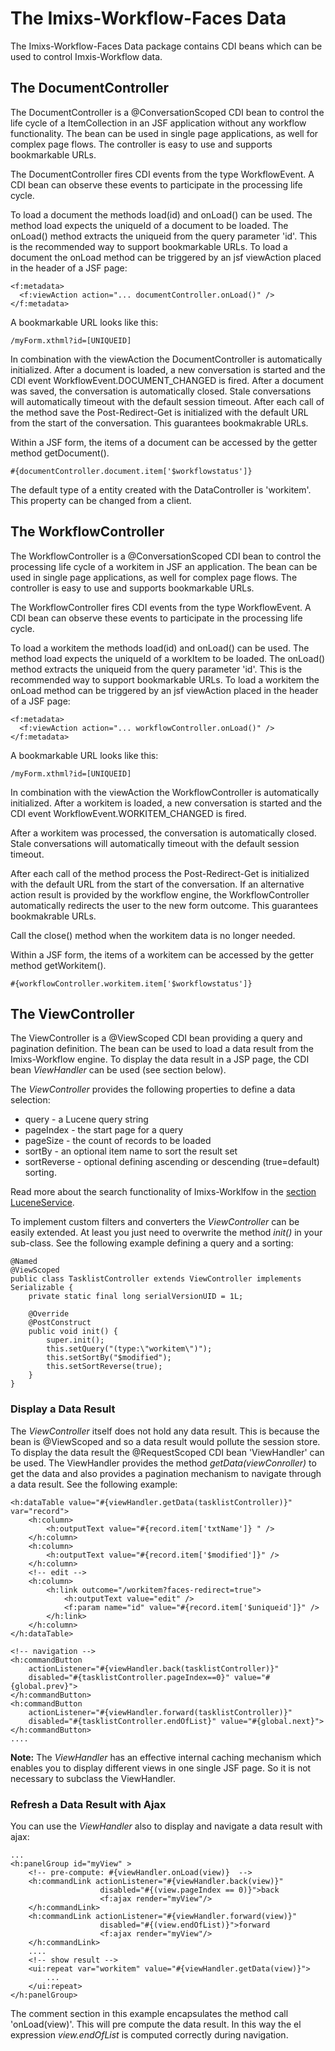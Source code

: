 # The Imixs-Workflow-Faces Data

The  Imixs-Workflow-Faces Data package contains CDI beans which can be used to control Imxis-Workflow data.

## The DocumentController


The DocumentController is a @ConversationScoped CDI bean to control the life cycle of a ItemCollection in an JSF application without any workflow  functionality. The bean can be used in single page applications, as well for complex page flows. The controller is easy to use and supports bookmarkable  URLs.
 
The DocumentController fires CDI events from the type WorkflowEvent. A CDI  bean can observe these events to participate in the processing life cycle.
 
To load a document the methods load(id) and onLoad() can be used. The method load expects the uniqueId of a document to be loaded. The onLoad() method  extracts the uniqueid from the query parameter 'id'. This is the recommended  way to support bookmarkable URLs. To load a document the onLoad method can be  triggered by an jsf viewAction placed in the header of a JSF page:
  
	<f:metadata>
      <f:viewAction action="... documentController.onLoad()" />
    </f:metadata>
 
A bookmarkable URL looks like this:

	/myForm.xthml?id=[UNIQUEID] 
 
In combination with the viewAction the DocumentController is automatically  initialized. After a document is loaded, a new conversation is started and the CDI event  WorkflowEvent.DOCUMENT_CHANGED is fired. After a document was saved, the conversation is automatically closed. Stale conversations will automatically timeout with the default session timeout. After each call of the method save the Post-Redirect-Get is initialized with the default URL from the start of the conversation. This guarantees
 bookmakrable URLs.

Within a JSF form, the items of a document can be accessed by the getter  method getDocument().
 
    #{documentController.document.item['$workflowstatus']}
 
The default type of a entity created with the DataController is 'workitem'. This property can be changed from a client.

 
## The WorkflowController

The WorkflowController is a @ConversationScoped CDI bean to control the processing life cycle of a workitem in JSF an application. The bean can be used in single page applications, as well for complex page flows. The controller is easy to use and supports bookmarkable URLs.

The WorkflowController fires CDI events from the type WorkflowEvent. A CDI bean can observe these events to participate in the processing life cycle.

To load a workitem the methods load(id) and onLoad() can be used. The method load expects the uniqueId of a workItem to be loaded. The onLoad() method extracts the uniqueid from the query parameter 'id'. This is the recommended way to support bookmarkable URLs. To load a workitem the onLoad method can be triggered by an jsf viewAction placed in the header of a JSF page:

	<f:metadata>
      <f:viewAction action="... workflowController.onLoad()" />
    </f:metadata>
 
A bookmarkable URL looks like this:

	/myForm.xthml?id=[UNIQUEID] 
	
In combination with the viewAction the WorkflowController is automatically initialized. After a workitem is loaded, a new conversation is started and the CDI event WorkflowEvent.WORKITEM_CHANGED is fired.
 
After a workitem was processed, the conversation is automatically closed. Stale conversations will automatically timeout with the default session timeout.

After each call of the method process the Post-Redirect-Get is initialized with the default URL from the start of the conversation. If an alternative action result is provided by the workflow engine, the WorkflowController automatically redirects the user to the new form outcome. This guarantees bookmakrable URLs.

Call the close() method when the workitem data is no longer needed.

Within a JSF form, the items of a workitem can be accessed by the getter method getWorkitem().

	#{workflowController.workitem.item['$workflowstatus']}

## The ViewController

The ViewController is a @ViewScoped CDI bean providing a query and pagination definition. The bean can be used to load a data result from the Imixs-Workflow engine. To display the data result in a JSP page, the CDI bean _ViewHandler_ can be used (see section below). 

The _ViewController_ provides the following properties to define a data selection:

 * query - a Lucene query string
 * pageIndex - the start page for a query
 * pageSize - the count of records to be loaded
 * sortBy - an optional item name to sort the result set
 * sortReverse - optional defining ascending or descending (true=default) sorting. 

Read more about the search functionality of Imixs-Worklfow in the [section LuceneService](../engine/luceneservice.html). 

To implement custom filters and converters the _ViewController_ can be easily extended. At least you just need to overwrite the method _init()_ in your sub-class. See the following example defining a query and a sorting:

	@Named
	@ViewScoped
	public class TasklistController extends ViewController implements Serializable {
		private static final long serialVersionUID = 1L;

		@Override
		@PostConstruct
		public void init() {
			super.init();
			this.setQuery("(type:\"workitem\")");
			this.setSortBy("$modified");
			this.setSortReverse(true);
		}
	}


### Display a Data Result

The _ViewController_ itself does not hold any data result. This is because the bean is @ViewScoped and so a data result would pollute the session store. 
To display the data result the @RequestScoped CDI bean 'ViewHandler' can be used. The ViewHandler provides the method _getData(viewConroller)_ to get the data and also provides a pagination mechanism to navigate through a data result. See the following example:

	<h:dataTable value="#{viewHandler.getData(tasklistController)}" var="record">
		<h:column>
			<h:outputText value="#{record.item['txtName']} " />
		</h:column>
		<h:column>
			<h:outputText value="#{record.item['$modified']}" />
		</h:column>
		<!-- edit -->
		<h:column>
			<h:link outcome="/workitem?faces-redirect=true">
				<h:outputText value="edit" />
				<f:param name="id" value="#{record.item['$uniqueid']}" />
			</h:link>
		</h:column>
	</h:dataTable>

	<!-- navigation -->
	<h:commandButton 
		actionListener="#{viewHandler.back(tasklistController)}"
		disabled="#{tasklistController.pageIndex==0}" value="#{global.prev}">
	</h:commandButton>
	<h:commandButton 
		actionListener="#{viewHandler.forward(tasklistController)}"
		disabled="#{tasklistController.endOfList}" value="#{global.next}">
	</h:commandButton>
	....
		


**Note:** The _ViewHandler_ has an effective internal caching mechanism which enables you to display different views in one single JSF page. So it is not necessary to subclass the ViewHandler. 

### Refresh a Data Result with Ajax 

You can use the _ViewHandler_ also to display and navigate a data result with ajax: 
	
	...
	<h:panelGroup id="myView" >
		<!-- pre-compute: #{viewHandler.onLoad(view)}  -->
		<h:commandLink actionListener="#{viewHandler.back(view)}" 
						disabled="#{(view.pageIndex == 0)}">back
						<f:ajax render="myView"/>
		</h:commandLink>
		<h:commandLink actionListener="#{viewHandler.forward(view)}" 
						disabled="#{(view.endOfList)}">forward
						<f:ajax render="myView"/>
		</h:commandLink>
		....
		<!-- show result -->
		<ui:repeat var="workitem" value="#{viewHandler.getData(view)}">
			...
		</ui:repeat>
	</h:panelGroup>
		
The comment section in this example encapsulates the method call 'onLoad(view)'. This will pre compute the data result. In this way the el expression _view.endOfList_ is computed correctly during navigation.  		
		